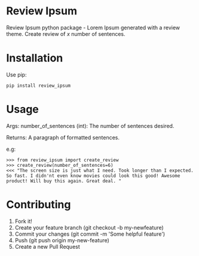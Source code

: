 # Review Ipsum

Review Ipsum python package - Lorem Ipsum generated with a review theme. Create review of _x_ number of sentences.


# Installation

Use pip:

```
pip install review_ipsum
```


# Usage

Args:
    number_of_sentences (int): The number of sentences desired.

Returns:
    A paragraph of formatted sentences.

e.g:

```
>>> from review_ipsum import create_review
>>> create_review(number_of_sentences=6)
<<< "The screen size is just what I need. Took longer than I expected. So fast. I didn'nt even know movies could look this good! Awesome product! Will buy this again. Great deal. "
```

# Contributing

1. Fork it!
2. Create your feature branch (git checkout -b my-newfeature)
3. Commit your changes (git commit -m 'Some helpful feature')
4. Push (git push origin my-new-feature)
5. Create a new Pull Request